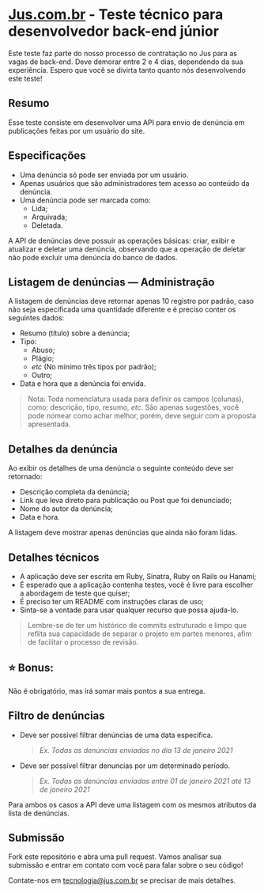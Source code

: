 # [Jus.com.br](https://jus.com.br) - Teste técnico para desenvolvedor back-end júnior

Este teste faz parte do nosso processo de contratação no Jus para as vagas de back-end. Deve demorar entre 2 e 4 dias, dependendo da sua experiência. Espero que você se divirta tanto quanto nós desenvolvendo este teste!


## Resumo

Esse teste consiste em desenvolver uma API para envio de denúncia em publicações feitas por um usuário do site.


## Especificações

  - Uma denúncia só pode ser enviada por um usuário.
  - Apenas usuários que são administradores tem acesso ao conteúdo da denúncia.
  - Uma denúncia pode ser marcada como:
    - Lida;
    - Arquivada;
    - Deletada.

A API de denúncias deve possuir as operações básicas: criar, exibir e atualizar e deletar uma denúncia, observando que a operação de deletar não pode excluir uma denúncia do banco de dados.


## Listagem de denúncias — Administração

A listagem de denúncias deve retornar apenas 10 registro por padrão, caso não seja especificada uma quantidade diferente e é preciso conter os seguintes dados:
  - Resumo (título) sobre a denúncia;
  - Tipo:
    - Abuso;
    - Plágio;
    - _etc_ (No mínimo três tipos por padrão);
    - Outro;
  - Data e hora que a denúncia foi envida.

> Nota: Toda nomenclatura usada para definir os campos (colunas), como: descrição, tipo, resumo, _etc_. São apenas sugestões, você pode nomear como achar melhor, porém, deve seguir com a proposta apresentada.


## Detalhes da denúncia

Ao exibir os detalhes de uma denúncia o seguinte conteúdo deve ser retornado:
  - Descrição completa da denúncia;
  - Link que leva direto para publicação ou Post que foi denunciado;
  - Nome do autor da denúncia;
  - Data e hora.

A listagem deve mostrar apenas denúncias que ainda não foram lidas.


## Detalhes técnicos

  - A aplicação deve ser escrita em Ruby, Sinatra, Ruby on Rails ou Hanami;
  - É esperado que a aplicação contenha testes, você é livre para escolher a abordagem de teste que quiser;
  - É preciso ter um README com instruções claras de uso;
  - Sinta-se a vontade para usar qualquer recurso que possa ajuda-lo.

> Lembre-se de ter um histórico de commits estruturado e limpo que reflita sua capacidade de separar o projeto em partes menores, afim de facilitar o processo de revisão.


## ⭐️ Bonus:

Não é obrigatório, mas irá somar mais pontos a sua entrega.


## Filtro de denúncias

  - Deve ser possível filtrar denúncias de uma data específica.

    >_Ex. Todas as denúncias enviadas no dia 13 de janeiro 2021_

  - Deve ser possível filtrar denuncias por um determinado período.

    >_Ex. Todas as denúncias enviadas entre 01 de janeiro 2021 até 13 de janeiro 2021_

Para ambos os casos a API deve uma listagem com os mesmos atributos da lista de denúncias.


## Submissão

Fork este repositório e abra uma pull request. Vamos analisar sua submissão e entrar em contato com você para falar sobre o seu código!

Contate-nos em [tecnologia@jus.com.br](mailto:tecnologia@jus.com.br) se precisar de mais detalhes.